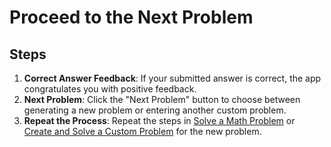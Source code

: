 # Proceed to the Next Problem

## Steps

1. **Correct Answer Feedback**: If your submitted answer is correct, the app congratulates you with positive feedback.
2. **Next Problem**: Click the "Next Problem" button to choose between generating a new problem or entering another custom problem.
3. **Repeat the Process**: Repeat the steps in [Solve a Math Problem](solve-math-problem.md) or [Create and Solve a Custom Problem](create-custom-problem.md) for the new problem.
